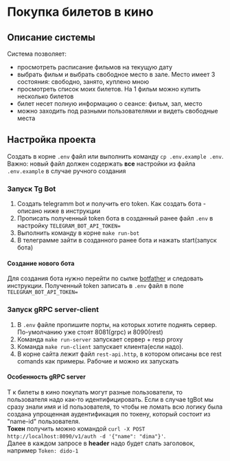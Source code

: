 # Покупка билетов в кино

## Описание системы
Система позволяет:  
 - просмотреть расписание фильмов на текущую дату
 - выбрать фильм и выбрать свободное место в зале. Место имеет 3 состояния: свободно, занято, куплено мною 
 - просмотреть список моих билетов. На 1 фильм можно купить несколько билетов
 - билет несет полную информацию о сеансе: фильм, зал, место
 - можно заходить под разными пользователями и видеть свободные места

## Настройка проекта
Создать в корне `.env` файл или выполнить команду `cp .env.example .env`.  
Важно: новый файл должен содержать **все** настройки из файла `.env.example` в случае ручного создания

### Запуск Tg Bot
1) Создать telegramm bot и получить его token. Как создать бота - описано ниже в инструкции
2) Прописать полученный token бота в созданный ранее файл `.env` в настройку `TELEGRAM_BOT_API_TOKEN=`
3) Выполнить команду в корне `make run-bot`
4) В телеграмме зайти в созданного ранее бота и нажать start(запуск бота)


#### Создание нового бота
Для создания бота нужно перейти по сылке [botfather](https://t.me/botfather) и следовать инструкции. Полученный token записать в `.env` файл в поле `TELEGRAM_BOT_API_TOKEN=`

### Запуск gRPC server-client
1) В `.env` файле пропишите порты, на которых хотите поднять сервер. По-умолчанию уже стоят 8081(grpc) и 8090(rest)
2) Команда `make run-server` запускает сервер + resp proxy
3) Команда `make run-client` запускает клиента(если надо).
4) В корне сайта лежит файл `rest-api.http`, в котором описаны все rest comands как примеры. Рабочие и можно их запускать

#### Особенность gRPC server 

Т к билеты в кино покупать могут разные пользователи, то пользователя надо как-то идентифицировать. Если в случае tgBot мы сразу знали имя и id пользователя,
то чтобы не ломать всю логику была создана упрощенная аудентификация по токену, который состоит из "name-id" пользователя.  
**Токен** получить можно командой `curl -X POST http://localhost:8090/v1/auth -d '{"name": "dima"}'`.  
Далее в каждом запросе в **header** надо будет слать заголовок, например `Token: dido-1`



